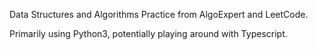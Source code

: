 Data Structures and Algorithms Practice from AlgoExpert and LeetCode.

Primarily using Python3, potentially playing around with Typescript.